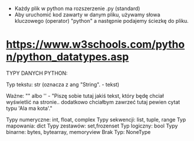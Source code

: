 - Każdy plik w python ma rozszerzenie .py (standard)
- Aby uruchomić kod zawarty w danym pliku, używamy słowa kluczowego (operator) "python" a następnie podajemy ściezkę do pliku.

# https://www.w3schools.com/python/python_datatypes.asp

TYPY DANYCH PYTHON:

Typ tekstu: str (oznacza z ang "String". - tekst)

Ważne: "" albo '' - "Piszę sobie tutaj jakiś tekst, który będę chciał wyświetlić na stronie.. dodatkowo chciałbym zawrzeć tutaj pewien cytat typu 'Ala ma kota'."

Typy numeryczne: int, float, complex
Typy sekwencji: list, tuple, range
Typ mapowania: dict
Typy zestawów: set,frozenset
Typ logiczny: bool
Typy binarne: bytes, bytearray, memoryview
Brak Typ: NoneType
